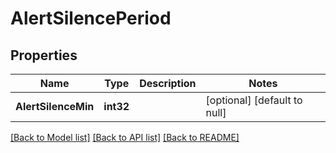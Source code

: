 # AlertSilencePeriod

## Properties
Name | Type | Description | Notes
------------ | ------------- | ------------- | -------------
**AlertSilenceMin** | **int32** |  | [optional] [default to null]

[[Back to Model list]](../README.md#documentation-for-models) [[Back to API list]](../README.md#documentation-for-api-endpoints) [[Back to README]](../README.md)


